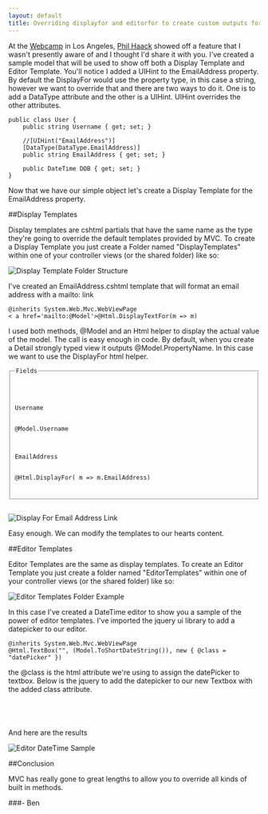 ```yaml
---
layout: default
title: Overriding displayfor and editorfor to create custom outputs for mvc
---
```


At the <a href='http://www.webcamps.ms'>Webcamp</a> in Los Angeles, <a href='http://www.haacked.com'>Phil Haack</a> showed off a feature that I wasn't presently aware of and I thought I'd share it with you. I've created a sample model that will be used to show off both a Display Template and Editor Template. You'll notice I added a UIHint to the EmailAddress property. By default the DisplayFor would use the property type, in this case a string, however we want to override that and there are two ways to do it. One is to add a DataType attribute and the other is a UIHint. UIHint overrides the other attributes.

<pre><code>public class User {
    public string Username { get; set; }

    //[UIHint("EmailAddress")]
    [DataType(DataType.EmailAddress)]
    public string EmailAddress { get; set; }

    public DateTime DOB { get; set; }
}
</code></pre>

Now that we have our simple object let's create a Display Template for the EmailAddress property.

##Display Templates

Display templates are cshtml partials that have the same name as the type they're going to override the default templates provided by MVC. To create a Display Template you just create a Folder named "DisplayTemplates" within one of your controller views (or the shared folder) like so:

<img src="http://buildstarted.com/wp-content/uploads/2010/09/displaytemplatesfolders.png" alt="Display Template Folder Structure" title="Display Templates Folder Structure" />

I've created an EmailAddress.cshtml template that will format an email address with a mailto: link

<pre><code>@inherits System.Web.Mvc.WebViewPage<string>
< a href='mailto:@Model'>@Html.DisplayTextFor(m => m)</ a >
</code></pre>

I used both methods, @Model and an Html helper to display the actual value of the model. The call is easy enough in code. By default, when you create a Detail strongly typed view it outputs @Model.PropertyName. In this case we want to use the DisplayFor html helper.

<pre><code><fieldset>
    <legend>Fields</legend>

    <div class="display-label">Username</div>
    <div class="display-field">@Model.Username</div>

    <div class="display-label">EmailAddress</div>
    <div class="display-field">@Html.DisplayFor( m => m.EmailAddress)</div>

</fieldset>
</code></pre>

<img src="http://buildstarted.com/wp-content/uploads/2010/09/displaytemplatemailtoemail.png" alt="Display For Email Address Link" title="Display For Email Address Link" />

Easy enough. We can modify the templates to our hearts content. 

##Editor Templates

Editor Templates are the same as display templates. To create an Editor Template you just create a folder named "EditorTemplates" within one of your controller views (or the shared folder) like so:

<img src="http://buildstarted.com/wp-content/uploads/2010/09/editortemplatefolders.png" alt="Editor Templates Folder Example" title="Editor Templates Folder Example" />

In this case I've created a DateTime editor to show you a sample of the power of editor templates. I've imported the jquery ui library to add a datepicker to our editor.

<pre><code>@inherits System.Web.Mvc.WebViewPage<System.DateTime>
@Html.TextBox("", (Model.ToShortDateString()), new { @class = "datePicker" })
</code></pre>

the @class is the html attribute we're using to assign the datePicker to textbox. Below is the jquery to add the datepicker to our new Textbox with the added class attribute.

<pre><code><script type='text/javascript'>
    $(document).ready(function() {
        $(".datePicker").datepicker({buttonImage: "/content/images/calendar.gif", showOn: "both"});
    });
</script>
</code></pre>

And here are the results

<img src="http://buildstarted.com/wp-content/uploads/2010/09/editortemplatedatetimeeditor.png" alt="Editor DateTime Sample" title="Editor DateTime Template Example" />

##Conclusion

MVC has really gone to great lengths to allow you to override all kinds of built in methods.

###- Ben